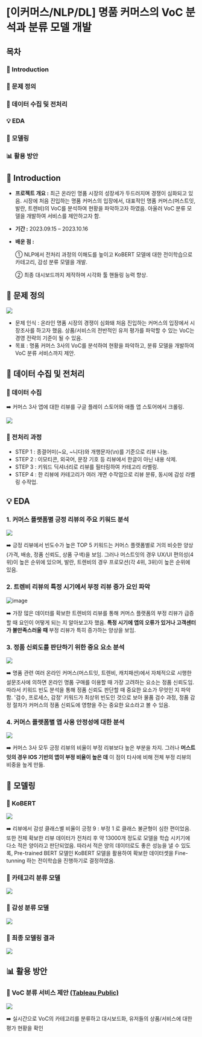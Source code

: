 # [이커머스/NLP/DL] 명품 커머스의 VoC 분석과 분류 모델 개발

## 목차

### 📖 Introduction

### 🔧 문제 정의

### 📎 데이터 수집 및 전처리

### 💡 EDA

### 🤖 모델링

### 📊 활용 방안


## 📖 Introduction

- __프로젝트 개요 :__ 최근 온라인 명품 시장의 성장세가 두드러지며 경쟁이 심화되고 있음. 시장에 처음 진입하는 명품 커머스의 입장에서, 대표적인 명품 커머스(머스트잇, 발란, 트렌비)의 VoC를 분석하여 현황을 파악하고자 하였음. 아울러 VoC 분류 모델을 개발하여 서비스를 제안하고자 함.


- __기간 :__ 2023.09.15 – 2023.10.16
  

- __배운 점 :__ 

  ① NLP에서 전처리 과정의 이해도를 높이고 KoBERT 모델에 대한 전이학습으로 카테고리, 감성 분류 모델을 개발.
 
  ② 최종 대시보드까지 제작하며 시각화 툴 핸들링 능력 향상.
 

## 🔧 문제 정의

![](https://velog.velcdn.com/images/hsty94/post/7293ba27-5fbf-48a2-80a1-218beb353b08/image.png)

- 문제 인식 : 온라인 명품 시장의 경쟁이 심화돼 처음 진입하는 커머스의 입장에서 시장조사를 하고자 했음. 상품/서비스의 전반적인 유저 평가를 파악할 수 있는 VoC는 경영 전략의 기준이 될 수 있음.
- 목표 : 명품 커머스 3사의 VoC를 분석하여 현황을 파악하고, 분류 모델을 개발하여 VoC 분류 서비스까지 제안.

## 📎 데이터 수집 및 전처리

### 🔹 데이터 수집

➡️ 커머스 3사 앱에 대한 리뷰를 구글 플레이 스토어와 애플 앱 스토어에서 크롤링.

![](https://velog.velcdn.com/images/hsty94/post/5c848d90-405a-48e1-8eb1-100539e01791/image.png)

### 🔹 전처리 과정

- STEP 1 : 종결어미(~요, ~니다)와 개행문자(\n)를 기준으로 리뷰 나눔.
- STEP 2 : 이모티콘, 외국어, 문장 기호 등 리뷰에서 한글이 아닌 내용 삭제.
- STEP 3 : 키워드 딕셔너리로 리뷰를 필터링하여 카테고리 라벨링.
- STEP 4 : 한 리뷰에 카테고리가 여러 개면 수작업으로 리뷰 분류, 동시에 감성 라벨링 수작업.


## 💡 EDA

### 1. 커머스 플랫폼별 긍정 리뷰의 주요 키워드 분석

![](https://velog.velcdn.com/images/hsty94/post/b9ce2b8f-cd9c-4030-a554-52471e6b88a4/image.png)

➡️ 긍정 리뷰에서 빈도수가 높은 TOP 5 키워드는 커머스 플랫폼별로 거의 비슷한 양상(가격, 배송, 정품 신뢰도, 상품 구색)을 보임. 그러나 머스트잇의 경우 UX/UI 편의성(4위)이 높은 순위에 있으며, 발란, 트렌비의 경우 프로모션(각 4위, 3위)이 높은 순위에 있음.


### 2. 트렌비 리뷰의 특정 시기에서 부정 리뷰 증가 요인 파악

![image](https://github.com/taeyoongit/zerobase_FINAL_project/assets/135580777/4386d273-05ec-4337-aaf3-92b74423b048)

➡️ 가장 많은 데이터를 확보한 트렌비의 리뷰를 통해 커머스 플랫폼의 부정 리뷰가 급증할 때 요인이 어떻게 되는 지 알아보고자 했음. __특정 시기에 앱의 오류가 있거나 고객센터가 불만족스러울 때__ 부정 리뷰가 특히 증가하는 양상을 보임.


### 3. 정품 신뢰도를 판단하기 위한 중요 요소 분석

![](https://velog.velcdn.com/images/hsty94/post/b2fa7a6f-2398-4d17-b0dd-efa502d41231/image.png)

➡️ 명품 관련 여러 온라인 커머스(머스트잇, 트렌비, 캐치패션)에서 자체적으로 시행한 설문조사에 의하면 온라인 명품 구매를 이용할 때 가장 고려하는 요소는 정품 신뢰도임. 따라서 키워드 빈도 분석을 통해 정품 신뢰도 판단할 때 중요한 요소가 무엇인 지 파악함. '검수, 프로세스, 감정' 키워드가 최상위 빈도인 것으로 보아 물품 검수 과정, 정품 감정 절차가 커머스의 정품 신뢰도에 영향을 주는 중요한 요소라고 볼 수 있음.

### 4. 커머스 플랫폼별 앱 사용 안정성에 대한 분석

![](https://velog.velcdn.com/images/hsty94/post/de02cd78-5207-4935-89f3-44e58725790c/image.png)

➡️ 커머스 3사 모두 긍정 리뷰의 비율이 부정 리뷰보다 높은 부분을 차지. 그러나 __머스트잇의 경우 IOS 기반의 앱이 부정 비율이 높은 데__ 이 점이 타사에 비해 전체 부정 리뷰의 비중을 높게 만듦.


## 🤖 모델링


### 🔹 KoBERT

![](https://velog.velcdn.com/images/hsty94/post/e60d1b42-0902-4834-b0ac-0bc75346862e/image.png)

➡️ 리뷰에서 감성 클래스별 비율이 긍정 9 : 부정 1 로 클래스 불균형이 심한 편이었음. 또한 전체 확보한 리뷰 데이터가 전처리 후 약 13000개 정도로 모델을 학습 시키기에 다소 적은 양이라고 판단되었음. 따라서 적은 양의 데이터로도 좋은 성능을 낼 수 있도록, Pre-trained BERT 모델인 KoBERT 모델을 활용하여 확보한 데이터셋을 Fine-tunning 하는 전이학습을 진행하기로 결정하였음.


### 🔹 카테고리 분류 모델

![](https://velog.velcdn.com/images/hsty94/post/cb9350a7-5c45-421b-b1b8-184011981414/image.png)


### 🔹 감성 분류 모델

![](https://velog.velcdn.com/images/hsty94/post/8ed278a8-5ca3-431c-b6a9-ee2ccb8fed0e/image.png)


### 🔹 최종 모델링 결과

![](https://velog.velcdn.com/images/hsty94/post/4e7a2c45-69ea-4c40-a562-2d937c132090/image.png)


## 📊 활용 방안

### 🔹 VoC 분류 서비스 제안 [(Tableau Public)](https://public.tableau.com/app/profile/taeyoon.kwon/viz/VoC_16967691310840/VoC?publish=yes)

![](https://velog.velcdn.com/images/hsty94/post/ead683a8-ca10-426b-b7ae-29e0b848e711/image.png)

➡️ 실시간으로 VoC의 카테고리를 분류하고 대시보드화, 유저들의 상품/서비스에 대한 평가 현황을 확인

